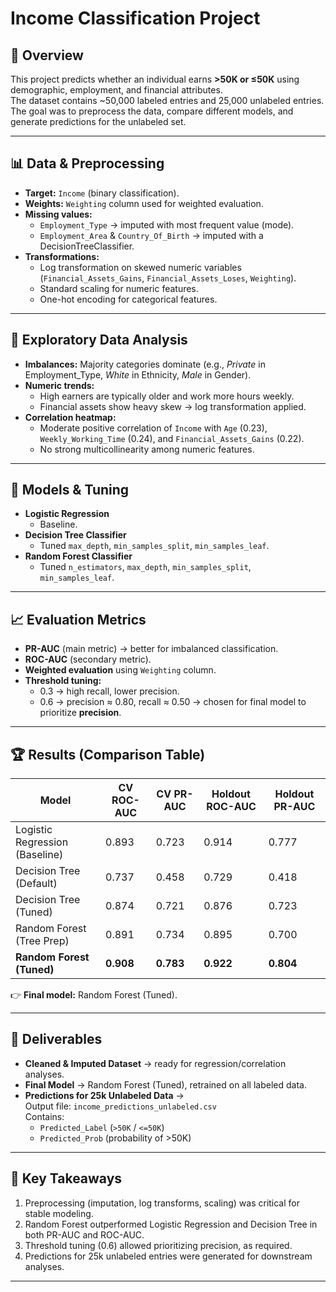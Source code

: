 # Income Classification Project

## 📌 Overview
This project predicts whether an individual earns **>50K or ≤50K** using demographic, employment, and financial attributes.  
The dataset contains ~50,000 labeled entries and 25,000 unlabeled entries.  
The goal was to preprocess the data, compare different models, and generate predictions for the unlabeled set.

---

## 📊 Data & Preprocessing
- **Target:** `Income` (binary classification).
- **Weights:** `Weighting` column used for weighted evaluation.
- **Missing values:**
  - `Employment_Type` → imputed with most frequent value (mode).
  - `Employment_Area` & `Country_Of_Birth` → imputed with a DecisionTreeClassifier.
- **Transformations:**
  - Log transformation on skewed numeric variables (`Financial_Assets_Gains`, `Financial_Assets_Loses`, `Weighting`).
  - Standard scaling for numeric features.
  - One-hot encoding for categorical features.

---

## 🔎 Exploratory Data Analysis
- **Imbalances:** Majority categories dominate (e.g., *Private* in Employment_Type, *White* in Ethnicity, *Male* in Gender).
- **Numeric trends:**
  - High earners are typically older and work more hours weekly.
  - Financial assets show heavy skew → log transformation applied.
- **Correlation heatmap:**
  - Moderate positive correlation of `Income` with `Age` (0.23), `Weekly_Working_Time` (0.24), and `Financial_Assets_Gains` (0.22).
  - No strong multicollinearity among numeric features.

---

## 🤖 Models & Tuning
- **Logistic Regression**
  - Baseline.
- **Decision Tree Classifier**
  - Tuned `max_depth`, `min_samples_split`, `min_samples_leaf`.
- **Random Forest Classifier**
  - Tuned `n_estimators`, `max_depth`, `min_samples_split`, `min_samples_leaf`.

---

## 📈 Evaluation Metrics
- **PR-AUC** (main metric) → better for imbalanced classification.
- **ROC-AUC** (secondary metric).
- **Weighted evaluation** using `Weighting` column.
- **Threshold tuning:**
  - 0.3 → high recall, lower precision.
  - 0.6 → precision ≈ 0.80, recall ≈ 0.50 → chosen for final model to prioritize **precision**.

---

## 🏆 Results (Comparison Table)

| Model                         | CV ROC-AUC | CV PR-AUC | Holdout ROC-AUC | Holdout PR-AUC |
|-------------------------------|------------|-----------|-----------------|----------------|
| Logistic Regression (Baseline)| 0.893      | 0.723     | 0.914           | 0.777          |
| Decision Tree (Default)       | 0.737      | 0.458     | 0.729           | 0.418          |
| Decision Tree (Tuned)         | 0.874      | 0.721     | 0.876           | 0.723          |
| Random Forest (Tree Prep)     | 0.891      | 0.734     | 0.895           | 0.700          |
| **Random Forest (Tuned)**     | **0.908**  | **0.783** | **0.922**       | **0.804**      |

👉 **Final model:** Random Forest (Tuned).

---

## 📂 Deliverables
- **Cleaned & Imputed Dataset** → ready for regression/correlation analyses.
- **Final Model** → Random Forest (Tuned), retrained on all labeled data.
- **Predictions for 25k Unlabeled Data** →  
  Output file: `income_predictions_unlabeled.csv`  
  Contains:  
  - `Predicted_Label` (`>50K` / `<=50K`)  
  - `Predicted_Prob` (probability of >50K)

---

## 📌 Key Takeaways
1. Preprocessing (imputation, log transforms, scaling) was critical for stable modeling.
2. Random Forest outperformed Logistic Regression and Decision Tree in both PR-AUC and ROC-AUC.
3. Threshold tuning (0.6) allowed prioritizing precision, as required.
4. Predictions for 25k unlabeled entries were generated for downstream analyses.

---
